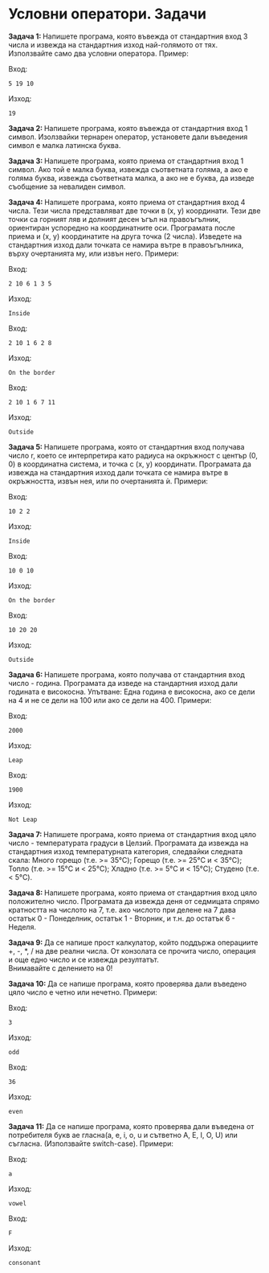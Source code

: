 <h1> Условни оператори. Задачи</h1>

<p><strong>Задача 1: </strong> Напишете програма, която въвежда от стандартния вход 3 числа и извежда на стандартния изход най-голямото от тях. Използвайте само два условни оператора. Пример: </p>
<p> Вход: </p>

```
5 19 10
```
<p> Изход: </p>

```
19
```
<p> <strong>Задача 2: </strong>Напишете програма, която въвежда от стандартния вход 1 символ. Изолзвайки тернарен оператор, установете дали въведения символ е малка латинска буква. </p>

<p><strong>Задача 3: </strong>Напишете програма, която приема от стандартния вход 1 символ. Ако той е малка буква, извежда съответната голяма, а ако е голяма буква, извежда съответната малка, а ако не е 
буква, да изведе съобщение за невалиден символ.</p>

<p><strong>Задача 4: </strong> Напишете програма, която приема от стандартния вход 4 числа. Тези числа представляват две точки в (x, y) координати. Тези две точки са горният ляв и долният десен ъгъл на 
правоъгълник, ориентиран успоредно на координатните оси. Програмата после приема и (x, y) координатите на друга точка (2 числа). Изведете на стандартния изход дали точката се намира вътре в правоъгълника, върху 
очертанията му, или извън него. Примери: </p>
<p> Вход: </p>

```
2 10 6 1 3 5
```

<p> Изход: </p>

```
Inside
```

<p> Вход: </p>

```
2 10 1 6 2 8
```

<p> Изход: </p>

```
On the border
```

<p> Вход: </p>

```
2 10 1 6 7 11
```

<p> Изход: </p>

```
Outside
```

<p><strong>Задача 5: </strong>Напишете програма, която от стандартния вход получава число r, което се интерпретира като радиуса на окръжност с център (0, 0) в координатна система, и точка с (x, y) 
координати. Програмата да извежда на стандартния изход дали точката се намира вътре в окръжността, извън нея, или по очертанията ѝ. Примери: </p>
<p> Вход: </p>

```
10 2 2
```

<p> Изход: </p>

```
Inside
```

<p> Вход: </p>

```
10 0 10
```

<p> Изход: </p>

```
On the border
```

<p> Вход: </p>

```
10 20 20
```

<p> Изход: </p>

```
Outside
```

<p><strong> Задача 6: </strong>Напишете програма, която получава от стандартния вход число - година. Програмата да изведе на стандартния изход дали годината е високосна. Упътване: Една година е 
високосна, ако се дели на 4 и не се дели на 100 или ако се дели на 400. Примери: </p>
<p> Вход: </p>

```
2000
```

<p> Изход: </p>

```
Leap
```

<p> Вход: </p>

```
1900
```

<p> Изход: </p>

```
Not Leap
```

<p><strong> Задача 7: </strong>Напишете програма, която приема от стандартния вход цяло число - температурата градуси в Целзий. Програмата да извежда на стандартния изход температурната категория, 
следвайки следната скала: Много горещо (т.е. >= 35°C); Горещо (т.е. >= 25°C и < 35°C); Топло (т.е. >= 15°C и < 25°C); Хладно (т.е. >= 5°C и < 15°C); Студено (т.е. < 5°C). </p>

<p><strong>Задача 8: </strong>Напишете програма, която приема от стандартния вход цяло положително число. Програмата да извежда деня от седмицата спрямо кратността на числото на 7, т.е. ако числото 
при делене на 7 дава остатък 0 - Понеделник, остатък 1 - Вторник, и т.н. до остатък 6 - Неделя. </p>

<p><strong>Задача 9: </strong> Да се напише прост калкулатор, който поддържа операциите +, -, *, / на две реални числа. От конзолата се прочита число, операция и още едно число и се извежда резултатът. 
<br /> Внимавайте с делението на 0! </p>

<p><strong>Задача 10: </strong> Да се напише програма, която проверява дали въведено цяло число е четно или нечетно. Примери: </p>
<p> Вход: </p>

```
3
```
<p> Изход: </p>

```
odd
```

<p> Вход: </p>

```
36
```
<p> Изход: </p>

```
even
```

<p><strong>Задача 11: </strong> Да се напише програма, която проверява дали въведена от потребителя букв ае гласна(a, e, i, o, u и сътветно A, E, I, O, U) или съгласна. (Използвайте switch-case). Примери: </p>
<p> Вход: </p>

```
a
```
<p> Изход: </p>

```
vowel
```

<p> Вход: </p>

```
F
```
<p> Изход: </p>

```
consonant
```
